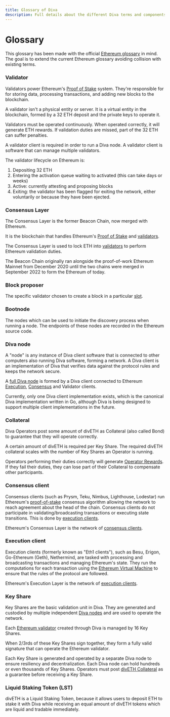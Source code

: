 ```yaml
---
title: Glossary of Diva
description: Full details about the different Diva terms and components
---
```


# Glossary

This glossary has been made with the official [Ethereum glossary](https://ethereum.org/en/glossary) in mind. The goal is to extend the current Ethereum glossary avoiding collision with existing terms.

### Validator

Validators power Ethereum's [Proof of Stake](https://ethereum.org/en/glossary/#pos) system. They're responsible for for storing data, processing transactions, and adding new blocks to the blockchain.

A validator isn't a physical entity or server. It is a virtual entity in the blockchain, formed by a 32 ETH deposit and the private keys to operate it.

Validators must be operated continuously. When operated correctly, it will generate ETH rewards. If validation duties are missed, part of the 32 ETH can suffer penalties.

A validator client is required in order to run a Diva node. A validator client is software that can manage multiple validators.

The validator lifecycle on Ethereum is:

1. Depositing 32 ETH
2. Entering the activation queue waiting to activated (this can take days or weeks)
3. Active: currently attesting and proposing blocks
4. Exiting: the validator has been flagged for exiting the network, either voluntarily or because they have been ejected.


### Consensus Layer

The Consensus Layer is the former Beacon Chain, now merged with Ethereum.

It is the blockchain that handles Ethereum's [Proof of Stake](https://github.com/ethereum/ethereum-org-website/blob/dev/src/content/glossary/index.md#pos) and [validators](https://github.com/ethereum/ethereum-org-website/blob/dev/src/content/glossary/index.md#validator).

The Consensus Layer is used to lock ETH into [validators](#validator) to perform Ethereum validation duties.

The Beacon Chain originally ran alongside the proof-of-work Ethereum Mainnet from December 2020 until the two chains were merged in September 2022 to form the Ethereum of today.

### Block proposer

The specific validator chosen to create a block in a particular [slot](https://ethereum.org/en/glossary/#slot).

### Bootnode

The nodes which can be used to initiate the discovery process when running a node. The endpoints of these nodes are recorded in the Ethereum source code.

### Diva node

A "node" is any instance of Diva client software that is connected to other computers also running Diva software, forming a network. A Diva client is an implementation of Diva that verifies data against the protocol rules and keeps the network secure.

A [full Diva node](operators) is formed by a Diva client connected to Ethereum [Execution](#execution-client), [Consensus](#consensus-client) and Validator clients.

Currently, only one Diva client implementation exists, which is the canonical Diva implementation written in Go, although Diva is being designed to support multiple client implementations in the future.

### Collateral

Diva Operators post some amount of divETH as Collateral (also called Bond) to guarantee that they will operate correctly.

A certain amount of divETH is required per Key Share. The required divETH collateral scales with the number of Key Shares an Operator is running.

Operators performing their duties correctly will generate [Operator Rewards](economics). If they fail their duties, they can lose part of their Collateral to compensate other participants.


### Consensus client

Consensus clients (such as Prysm, Teku, Nimbus, Lighthouse, Lodestar) run Ethereum's [proof-of-stake](https://ethereum.org/en/glossary/#pos) consensus algorithm allowing the network to reach agreement about the head of the chain. Consensus clients do not participate in validating/broadcasting transactions or executing state transitions. This is done by [execution clients](https://ethereum.org/en/glossary/#execution-client).

Ethereum's Consensus Layer is the network of [consensus clients](https://ethereum.org/en/glossary/#consensus-client).

### Execution client

Execution clients (formerly known as "Eth1 clients"), such as Besu, Erigon, Go-Ethereum (Geth), Nethermind, are tasked with processing and broadcasting transactions and managing Ethereum's state. They run the computations for each transaction using the [Ethereum Virtual Machine](https://ethereum.org/en/glossary/#evm) to ensure that the rules of the protocol are followed.

Ethereum's Execution Layer is the network of [execution clients](https://ethereum.org/en/glossary/#execution-client).

### Key Share

Key Shares are the basic validation unit in Diva. They are generated and custodied by multiple independent [Diva nodes](#diva-node) and are used to operate the network.

Each [Ethereum validator](#validator) created through Diva is managed by 16 Key Shares. 

When 2/3rds of these Key Shares sign together, they form a fully valid signature that can operate the Ethereum validator.

Each Key Share is generated and operated by a separate Diva node to ensure resiliency and decentralization. Each Diva node can hold hundreds or even thousands of Key Shares. Operators must post [divETH Collateral](#collateral) as a guarantee before receiving a Key Share.

### Liquid Staking Token (LST)

divETH is a Liquid Staking Token, because it allows users to deposit ETH to stake it with Diva while receiving an equal amount of divETH tokens which are liquid and tradable immediately. 